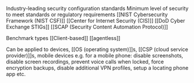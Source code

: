 Industry-leading security configuration standards
Minimum level of security to meet standards or regulatory requirements
[[NIST Cybersecurity Framework (NIST CSF)]]
[[Center for Internet Security (CIS)]]
[[DoD Cyber Exchange STIGs]]
[[SCAP (Security Content Automation Protocol)]]

Benchmark types
[[Client-based]]
[[agentless]]

Can be applied to devices, [[OS (operating system)]]s, [[CSP (cloud service provider)]]s, mobile devices
e.g. for a mobile phone: disable screenshots, disable screen recordings, prevent voice calls when locked, force encryption backups, disable additional VPN profiles, setup a locating phone app etc.